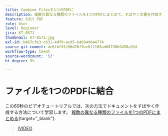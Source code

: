 ```yaml
---
title: Combine Filesを1つのPDFに
description: 複数の異なる種類のファイルを1つのPDFにまとめて、すばやく文書を作成する
feature: Edit PDF
role: User
level: Beginner
jira: KT-8571
thumbnail: KT-8571.jpg
exl-id: b467cfe3-c031-4df9-acd5-646949644774
source-git-commit: 4e6fbf91e96d26f9ee8f1105ad68738b9450a32d
workflow-type: tm+mt
source-wordcount: '53'
ht-degree: 9%

---
```


# ファイルを1つのPDFに結合

この60秒のビデオチュートリアルでは、次の方法でドキュメントをすばやく作成する方法について学習します。 [複数の異なる種類のファイルを1つのPDFにまとめる](https://www.adobe.com/jp/acrobat/online/merge-pdf.html){target="_blank"}.

>[!VIDEO](https://video.tv.adobe.com/v/336361?quality=12&learn=on&hidetitle=true)
